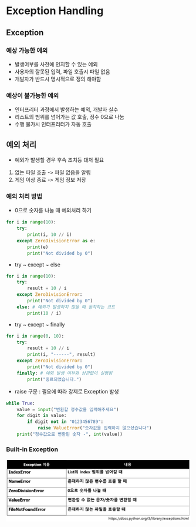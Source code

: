 # Exception Handling

## Exception
### 예상 가능한 예외
- 발생여부를 사전에 인지할 수 있는 예외
- 사용자의 잘못된 입력, 파일 호출시 파일 없음
- 개발자가 반드시 명시적으로 정의 해야함
### 예상이 불가능한 예외
- 인터프리터 과정에서 발생하는 예외, 개발자 실수
- 리스트의 범위를 넘어가는 값 호출, 정수 0으로 나눔
- 수행 불가시 인터프리터가 자동 호출

## 예외 처리
- 예외가 발생할 경우 후속 조치등 대처 필요
1) 없는 파일 호출 -> 파일 없음을 알림
2) 게임 이상 종료 -> 게임 정보 저장


### 예외 처리 방법 
- 0으로 숫자를 나눌 때 예외처리 하기 
```python
for i in range(10):
    try:
        print(i, 10 // i)
    except ZeroDivisionError as e:
        print(e)
        print("Not divided by 0")
```
- try ~ except ~ else 
```python
for i in range(10):
    try:
        result = 10 / i
    except ZeroDivisionError:
        print("Not divided by 0")
    else: # 예외가 발생하지 않을 때 동작하는 코드
        print(10 / i)
```
- try ~ except ~ finally
```python
for i in range(0, 10):
    try:
        result = 10 // i
        print(i, "------", result)
    except ZeroDivisionError:
        print("Not divided by 0")
    finally: # 예외 발생 여부와 상관없이 실행됨
        print("종료되었습니다.")

```

- raise 구문 : 필요에 따라 강제로 Exception 발생
```python
while True:
    value = input("변환할 정수값을 입력해주세요")
    for digit in value:
        if digit not in "0123456789":
            raise ValueError("숫자값을 입력하지 않으셨습니다")
    print("정수값으로 변환된 숫자 -", int(value))

```

### Built-in Exception
<img src="./images/exception_01.png">